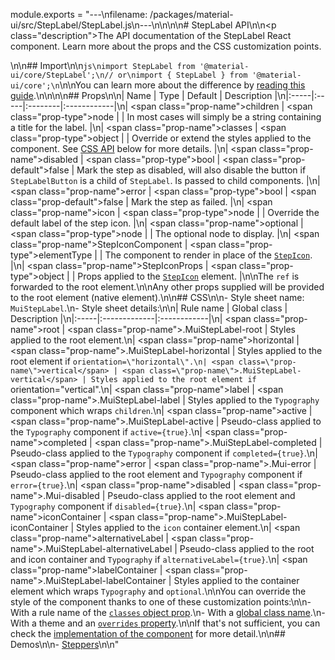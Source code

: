 module.exports = "---\nfilename: /packages/material-ui/src/StepLabel/StepLabel.js\n---\n\n<!--- This documentation is automatically generated, do not try to edit it. -->\n\n# StepLabel API\n\n<p class=\"description\">The API documentation of the StepLabel React component. Learn more about the props and the CSS customization points.</p>\n\n## Import\n\n```js\nimport StepLabel from '@material-ui/core/StepLabel';\n// or\nimport { StepLabel } from '@material-ui/core';\n```\n\nYou can learn more about the difference by [reading this guide](/guides/minimizing-bundle-size/).\n\n\n\n## Props\n\n| Name | Type | Default | Description |\n|:-----|:-----|:--------|:------------|\n| <span class=\"prop-name\">children</span> | <span class=\"prop-type\">node</span> |  | In most cases will simply be a string containing a title for the label. |\n| <span class=\"prop-name\">classes</span> | <span class=\"prop-type\">object</span> |  | Override or extend the styles applied to the component. See [CSS API](#css) below for more details. |\n| <span class=\"prop-name\">disabled</span> | <span class=\"prop-type\">bool</span> | <span class=\"prop-default\">false</span> | Mark the step as disabled, will also disable the button if `StepLabelButton` is a child of `StepLabel`. Is passed to child components. |\n| <span class=\"prop-name\">error</span> | <span class=\"prop-type\">bool</span> | <span class=\"prop-default\">false</span> | Mark the step as failed. |\n| <span class=\"prop-name\">icon</span> | <span class=\"prop-type\">node</span> |  | Override the default label of the step icon. |\n| <span class=\"prop-name\">optional</span> | <span class=\"prop-type\">node</span> |  | The optional node to display. |\n| <span class=\"prop-name\">StepIconComponent</span> | <span class=\"prop-type\">elementType</span> |  | The component to render in place of the [`StepIcon`](/api/step-icon/). |\n| <span class=\"prop-name\">StepIconProps</span> | <span class=\"prop-type\">object</span> |  | Props applied to the [`StepIcon`](/api/step-icon/) element. |\n\nThe `ref` is forwarded to the root element.\n\nAny other props supplied will be provided to the root element (native element).\n\n## CSS\n\n- Style sheet name: `MuiStepLabel`.\n- Style sheet details:\n\n| Rule name | Global class | Description |\n|:-----|:-------------|:------------|\n| <span class=\"prop-name\">root</span> | <span class=\"prop-name\">.MuiStepLabel-root</span> | Styles applied to the root element.\n| <span class=\"prop-name\">horizontal</span> | <span class=\"prop-name\">.MuiStepLabel-horizontal</span> | Styles applied to the root element if `orientation=\"horizontal\".\n| <span class=\"prop-name\">vertical</span> | <span class=\"prop-name\">.MuiStepLabel-vertical</span> | Styles applied to the root element if `orientation=\"vertical\".\n| <span class=\"prop-name\">label</span> | <span class=\"prop-name\">.MuiStepLabel-label</span> | Styles applied to the `Typography` component which wraps `children`.\n| <span class=\"prop-name\">active</span> | <span class=\"prop-name\">.MuiStepLabel-active</span> | Pseudo-class applied to the `Typography` component if `active={true}`.\n| <span class=\"prop-name\">completed</span> | <span class=\"prop-name\">.MuiStepLabel-completed</span> | Pseudo-class applied to the `Typography` component if `completed={true}`.\n| <span class=\"prop-name\">error</span> | <span class=\"prop-name\">.Mui-error</span> | Pseudo-class applied to the root element and `Typography` component if `error={true}`.\n| <span class=\"prop-name\">disabled</span> | <span class=\"prop-name\">.Mui-disabled</span> | Pseudo-class applied to the root element and `Typography` component if `disabled={true}`.\n| <span class=\"prop-name\">iconContainer</span> | <span class=\"prop-name\">.MuiStepLabel-iconContainer</span> | Styles applied to the `icon` container element.\n| <span class=\"prop-name\">alternativeLabel</span> | <span class=\"prop-name\">.MuiStepLabel-alternativeLabel</span> | Pseudo-class applied to the root and icon container and `Typography` if `alternativeLabel={true}`.\n| <span class=\"prop-name\">labelContainer</span> | <span class=\"prop-name\">.MuiStepLabel-labelContainer</span> | Styles applied to the container element which wraps `Typography` and `optional`.\n\nYou can override the style of the component thanks to one of these customization points:\n\n- With a rule name of the [`classes` object prop](/customization/components/#overriding-styles-with-classes).\n- With a [global class name](/customization/components/#overriding-styles-with-global-class-names).\n- With a theme and an [`overrides` property](/customization/globals/#css).\n\nIf that's not sufficient, you can check the [implementation of the component](https://github.com/Foso/material-ui/blob/master/packages/material-ui/src/StepLabel/StepLabel.js) for more detail.\n\n## Demos\n\n- [Steppers](/components/steppers/)\n\n"